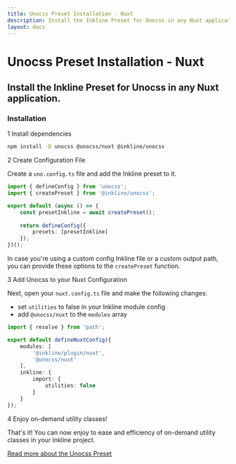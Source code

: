 ```yaml
---
title: Unocss Preset Installation - Nuxt
description: Install the Inkline Preset for Unocss in any Nuxt application.
layout: docs
---
```


# Unocss Preset Installation - Nuxt
## Install the Inkline Preset for Unocss in any Nuxt application.

### Installation

<div class="install-step _margin-top:2">
<div class="install-step-title"><span class="install-step-number">1</span> Install dependencies</div> 

```bash
npm install -D unocss @unocss/nuxt @inkline/unocss
```

</div>
<div class="install-step">
<div class="install-step-title"><span class="install-step-number">2</span> Create Configuration File</div>

Create a `uno.config.ts` file and add the Inkline preset to it.

```ts
import { defineConfig } from 'unocss';
import { createPreset } from '@inkline/unocss';

export default (async () => {
    const presetInkline = await createPreset();
    
    return defineConfig({
        presets: [presetInkline]
    });
})();
```

In case you're using a custom config Inkline file or a custom output path, you can provide these options to the `createPreset` function.

</div>
<div class="install-step">
<div class="install-step-title"><span class="install-step-number">3</span> Add Unocss to your Nuxt Configuration</div>

Next, open your `nuxt.config.ts` file and make the following changes:
- set `utilities` to false in your Inkline module config 
- add `@unocss/nuxt` to the `modules` array

```ts
import { resolve } from 'path';

export default defineNuxtConfig({
    modules: [
        '@inkline/plugin/nuxt',
        '@unocss/nuxt'
    ],
    inkline: {
        import: {
            utilities: false
        }
    }
});
```

</div>
<div class="install-step">
<div class="install-step-title"><span class="install-step-number">4</span> Enjoy on-demand utility classes!</div>

That's it! You can now enjoy to ease and efficiency of on-demand utility classes in your Inkline project. 

[Read more about the Unocss Preset](/docs/add-ons/unocss)

</div>

